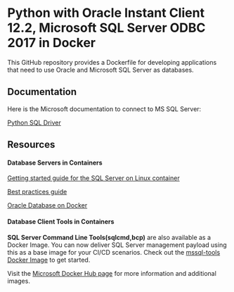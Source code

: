 # Python with Oracle Instant Client 12.2, Microsoft SQL Server ODBC 2017 in Docker

This GitHub repository provides a Dockerfile for developing applications that need to use Oracle and Microsoft SQL Server as databases. 

## Documentation

Here is the Microsoft documentation to connect to MS SQL Server:

[Python SQL Driver](https://docs.microsoft.com/en-us/sql/connect/python/python-driver-for-sql-server)

## Resources

#### Database Servers in Containers

[Getting started guide for the SQL Server on Linux container](https://docs.microsoft.com/en-us/sql/linux/quickstart-install-connect-docker)

[Best practices guide](https://docs.microsoft.com/en-us/sql/linux/sql-server-linux-configure-docker)

[Oracle Database on Docker](https://github.com/oracle/docker-images/tree/master/OracleDatabase)

#### Database Client Tools in Containers

**SQL Server Command Line Tools(sqlcmd,bcp)** are also available as a Docker Image. You can now deliver SQL Server management payload using this as a base image for your CI/CD scenarios. Check out the [mssql-tools Docker Image](https://hub.docker.com/r/microsoft/mssql-tools/) to get started.


Visit the [Microsoft Docker Hub page](https://hub.docker.com/u/microsoft) for more information and additional images.




